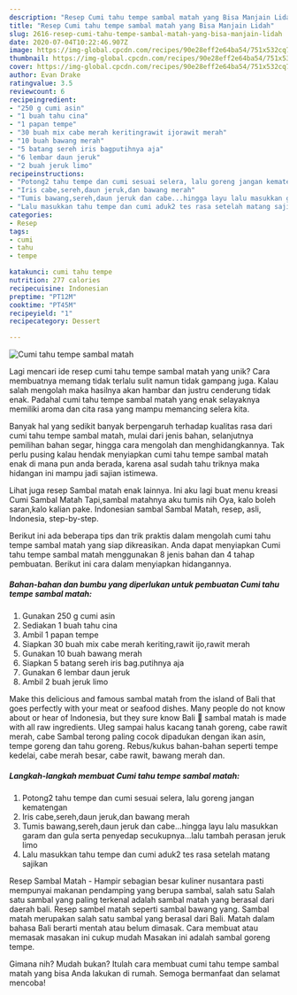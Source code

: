 ```yaml
---
description: "Resep Cumi tahu tempe sambal matah yang Bisa Manjain Lidah"
title: "Resep Cumi tahu tempe sambal matah yang Bisa Manjain Lidah"
slug: 2616-resep-cumi-tahu-tempe-sambal-matah-yang-bisa-manjain-lidah
date: 2020-07-04T10:22:46.907Z
image: https://img-global.cpcdn.com/recipes/90e28eff2e64ba54/751x532cq70/cumi-tahu-tempe-sambal-matah-foto-resep-utama.jpg
thumbnail: https://img-global.cpcdn.com/recipes/90e28eff2e64ba54/751x532cq70/cumi-tahu-tempe-sambal-matah-foto-resep-utama.jpg
cover: https://img-global.cpcdn.com/recipes/90e28eff2e64ba54/751x532cq70/cumi-tahu-tempe-sambal-matah-foto-resep-utama.jpg
author: Evan Drake
ratingvalue: 3.5
reviewcount: 6
recipeingredient:
- "250 g cumi asin"
- "1 buah tahu cina"
- "1 papan tempe"
- "30 buah mix cabe merah keritingrawit ijorawit merah"
- "10 buah bawang merah"
- "5 batang sereh iris bagputihnya aja"
- "6 lembar daun jeruk"
- "2 buah jeruk limo"
recipeinstructions:
- "Potong2 tahu tempe dan cumi sesuai selera, lalu goreng jangan kematengan"
- "Iris cabe,sereh,daun jeruk,dan bawang merah"
- "Tumis bawang,sereh,daun jeruk dan cabe...hingga layu lalu masukkan garam dan gula serta penyedap secukupnya...lalu tambah perasan jeruk limo"
- "Lalu masukkan tahu tempe dan cumi aduk2 tes rasa setelah matang sajikan"
categories:
- Resep
tags:
- cumi
- tahu
- tempe

katakunci: cumi tahu tempe 
nutrition: 277 calories
recipecuisine: Indonesian
preptime: "PT12M"
cooktime: "PT45M"
recipeyield: "1"
recipecategory: Dessert

---
```



![Cumi tahu tempe sambal matah](https://img-global.cpcdn.com/recipes/90e28eff2e64ba54/751x532cq70/cumi-tahu-tempe-sambal-matah-foto-resep-utama.jpg)

Lagi mencari ide resep cumi tahu tempe sambal matah yang unik? Cara membuatnya memang tidak terlalu sulit namun tidak gampang juga. Kalau salah mengolah maka hasilnya akan hambar dan justru cenderung tidak enak. Padahal cumi tahu tempe sambal matah yang enak selayaknya memiliki aroma dan cita rasa yang mampu memancing selera kita.

Banyak hal yang sedikit banyak berpengaruh terhadap kualitas rasa dari cumi tahu tempe sambal matah, mulai dari jenis bahan, selanjutnya pemilihan bahan segar, hingga cara mengolah dan menghidangkannya. Tak perlu pusing kalau hendak menyiapkan cumi tahu tempe sambal matah enak di mana pun anda berada, karena asal sudah tahu triknya maka hidangan ini mampu jadi sajian istimewa.

Lihat juga resep Sambal matah enak lainnya. Ini aku lagi buat menu kreasi Cumi Sambal Matah Tapi,sambal matahnya aku tumis nih Oya, kalo boleh saran,kalo kalian pake. Indonesian sambal Sambal Matah, resep, asli, Indonesia, step-by-step.


Berikut ini ada beberapa tips dan trik praktis dalam mengolah cumi tahu tempe sambal matah yang siap dikreasikan. Anda dapat menyiapkan Cumi tahu tempe sambal matah menggunakan 8 jenis bahan dan 4 tahap pembuatan. Berikut ini cara dalam menyiapkan hidangannya.

<!--inarticleads1-->

##### Bahan-bahan dan bumbu yang diperlukan untuk pembuatan Cumi tahu tempe sambal matah:

1. Gunakan 250 g cumi asin
1. Sediakan 1 buah tahu cina
1. Ambil 1 papan tempe
1. Siapkan 30 buah mix cabe merah keriting,rawit ijo,rawit merah
1. Gunakan 10 buah bawang merah
1. Siapkan 5 batang sereh iris bag.putihnya aja
1. Gunakan 6 lembar daun jeruk
1. Ambil 2 buah jeruk limo


Make this delicious and famous sambal matah from the island of Bali that goes perfectly with your meat or seafood dishes. Many people do not know about or hear of Indonesia, but they sure know Bali 🙂 sambal matah is made with all raw ingredients. Uleg sampai halus kacang tanah goreng, cabe rawit merah, cabe Sambal terong paling cocok dipadukan dengan ikan asin, tempe goreng dan tahu goreng. Rebus/kukus bahan-bahan seperti tempe kedelai, cabe merah besar, cabe rawit, bawang merah dan. 

<!--inarticleads2-->

##### Langkah-langkah membuat Cumi tahu tempe sambal matah:

1. Potong2 tahu tempe dan cumi sesuai selera, lalu goreng jangan kematengan
1. Iris cabe,sereh,daun jeruk,dan bawang merah
1. Tumis bawang,sereh,daun jeruk dan cabe...hingga layu lalu masukkan garam dan gula serta penyedap secukupnya...lalu tambah perasan jeruk limo
1. Lalu masukkan tahu tempe dan cumi aduk2 tes rasa setelah matang sajikan


Resep Sambal Matah - Hampir sebagian besar kuliner nusantara pasti mempunyai makanan pendamping yang berupa sambal, salah satu Salah satu sambal yang paling terkenal adalah sambal matah yang berasal dari daerah bali. Resep sambel matah seperti sambal bawang yang. Sambal matah merupakan salah satu sambal yang berasal dari Bali. Matah dalam bahasa Bali berarti mentah atau belum dimasak. Cara membuat atau memasak masakan ini cukup mudah Masakan ini adalah sambal goreng tempe. 

Gimana nih? Mudah bukan? Itulah cara membuat cumi tahu tempe sambal matah yang bisa Anda lakukan di rumah. Semoga bermanfaat dan selamat mencoba!
